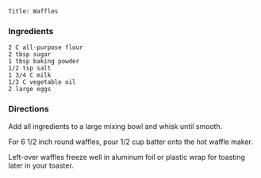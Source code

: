 ~~~ recipe-info
Title: Waffles
~~~

### Ingredients

~~~ recipe-ingredients
2 C all-purpose flour
2 tbsp sugar
1 tbsp baking powder
1/2 tsp salt
1 3/4 C milk
1/3 C vegetable oil
2 large eggs
~~~


### Directions

Add all ingredients to a large mixing bowl and whisk until smooth.

For 6 1/2 inch round waffles, pour 1/2 cup batter onto the hot waffle maker.

Left-over waffles freeze well in aluminum foil or plastic wrap for toasting later in your toaster.
